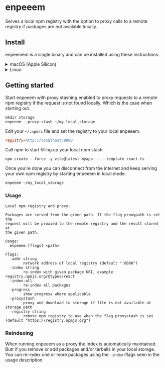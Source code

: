 # enpeeem
Serves a local npm registry with the option to proxy calls to a remote registry if packages are not available locally.

## Install
enpeemem is a single binary and can be installed using these instructions:
<details>
<summary>macOS (Apple Silicon)</summary>

```shell
curl -OL https://github.com/spagettikod/enpeeem/releases/download/v1.0.0/enpeeem1.0.0.macos-arm64.tar.gz
sudo tar -C /usr/local/bin -xvf enpeeem1.0.0.macos-arm64.tar.gz
```
</details>

<details>
<summary>Linux</summary>

```shell
curl -OL https://github.com/spagettikod/enpeeem/releases/download/v1.0.0/enpeeem1.0.0.linux-amd64.tar.gz
sudo tar -C /usr/local/bin -xvf enpeeem1.0.0.linux-amd64.tar.gz
```
</details>

## Getting started
Start enpeeem with proxy stashing enabled to proxy requests to a remote npm registry if the request is not found locally. Which is the case when starting out.

```shell
mkdir storage
enpeeem --proxy-stash ~/my_local_storage
```

Edit your `~/.npmrc` file and set the registry to your local enpeeem.
```ini
registry=http://localhost:8080
```

Call npm to start filling up your local npm stash.
```shell
npm create --force -y vite@latest myapp -- --template react-ts
```

Once you're done you can disconnect from the internet and keep serving your own npm registry by starting enpeeem in local mode.
```shell
enpeeem ~/my_local_storage
```

### Usage
```
Local npm registry and proxy.

Packages are served from the given path. If the flag proxypath is set the
request will be proxied to the remote registry and the result stored at
the given path.

Usage:
  enpeeem [flags] <path>

Flags:
  -addr string
        network address of local registry (default ":8080")
  -index string
        re-index with given package URI, example registry.npmjs.org/@types/react
  -index-all
        re-index all packages
  -progress
        show progress where applicable
  -proxystash
        proxy and download to storage if file is not available at storage path
  -registry string
        remote npm registry to use when the flag proxystash is set (default "https://registry.npmjs.org")
```

### Reindexing
When running enpeeem as a proxy the index is automatically maintained. Butr if you remove or add packages and/or tarballs in your local storage. You can re-index one or more packages using the `-index`-flags seen in the usage description.
